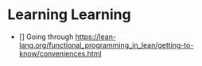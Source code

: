 # Learning Learning

- [] Going through https://lean-lang.org/functional_programming_in_lean/getting-to-know/conveniences.html